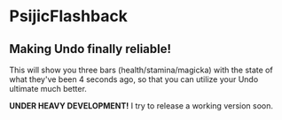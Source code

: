 # PsijicFlashback

## Making Undo finally reliable!

This will show you three bars (health/stamina/magicka) with the state of what they've been 4 seconds ago, so that you can utilize your Undo ultimate much better.

**UNDER HEAVY DEVELOPMENT!** I try to release a working version soon.
